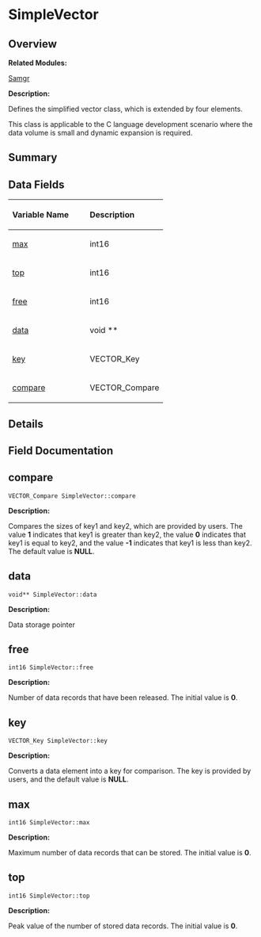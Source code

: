# SimpleVector<a name="EN-US_TOPIC_0000001054915095"></a>

## **Overview**<a name="section905664574191902"></a>

**Related Modules:**

[Samgr](samgr.md)

**Description:**

Defines the simplified vector class, which is extended by four elements. 

This class is applicable to the C language development scenario where the data volume is small and dynamic expansion is required. 

## **Summary**<a name="section170792302191902"></a>

## Data Fields<a name="pub-attribs"></a>

<a name="table2013518143191902"></a>
<table><thead align="left"><tr id="row892301954191902"><th class="cellrowborder" valign="top" width="50%" id="mcps1.1.3.1.1"><p id="p1637365117191902"><a name="p1637365117191902"></a><a name="p1637365117191902"></a>Variable Name</p>
</th>
<th class="cellrowborder" valign="top" width="50%" id="mcps1.1.3.1.2"><p id="p2106505235191902"><a name="p2106505235191902"></a><a name="p2106505235191902"></a>Description</p>
</th>
</tr>
</thead>
<tbody><tr id="row1027384244191902"><td class="cellrowborder" valign="top" width="50%" headers="mcps1.1.3.1.1 "><p id="p43536580191902"><a name="p43536580191902"></a><a name="p43536580191902"></a><a href="simplevector.md#a68140ca4cc59df48c63963f1eda3f35c">max</a></p>
</td>
<td class="cellrowborder" valign="top" width="50%" headers="mcps1.1.3.1.2 "><p id="p388909585191902"><a name="p388909585191902"></a><a name="p388909585191902"></a>int16 </p>
</td>
</tr>
<tr id="row104796443191902"><td class="cellrowborder" valign="top" width="50%" headers="mcps1.1.3.1.1 "><p id="p896549823191902"><a name="p896549823191902"></a><a name="p896549823191902"></a><a href="simplevector.md#ac699cefa0c1003b8babbe2c0ea3134db">top</a></p>
</td>
<td class="cellrowborder" valign="top" width="50%" headers="mcps1.1.3.1.2 "><p id="p1673451602191902"><a name="p1673451602191902"></a><a name="p1673451602191902"></a>int16 </p>
</td>
</tr>
<tr id="row1452363460191902"><td class="cellrowborder" valign="top" width="50%" headers="mcps1.1.3.1.1 "><p id="p927883846191902"><a name="p927883846191902"></a><a name="p927883846191902"></a><a href="simplevector.md#a1ff1e71311df432f11fd2613cdbc1b16">free</a></p>
</td>
<td class="cellrowborder" valign="top" width="50%" headers="mcps1.1.3.1.2 "><p id="p769088377191902"><a name="p769088377191902"></a><a name="p769088377191902"></a>int16 </p>
</td>
</tr>
<tr id="row755767846191902"><td class="cellrowborder" valign="top" width="50%" headers="mcps1.1.3.1.1 "><p id="p688517779191902"><a name="p688517779191902"></a><a name="p688517779191902"></a><a href="simplevector.md#a4674672209ae411544383a5399aee85b">data</a></p>
</td>
<td class="cellrowborder" valign="top" width="50%" headers="mcps1.1.3.1.2 "><p id="p1479598675191902"><a name="p1479598675191902"></a><a name="p1479598675191902"></a>void ** </p>
</td>
</tr>
<tr id="row302785264191902"><td class="cellrowborder" valign="top" width="50%" headers="mcps1.1.3.1.1 "><p id="p726606967191902"><a name="p726606967191902"></a><a name="p726606967191902"></a><a href="simplevector.md#a3e5edc51c8c7ef2536da2853986981ff">key</a></p>
</td>
<td class="cellrowborder" valign="top" width="50%" headers="mcps1.1.3.1.2 "><p id="p251220075191902"><a name="p251220075191902"></a><a name="p251220075191902"></a>VECTOR_Key </p>
</td>
</tr>
<tr id="row950368254191902"><td class="cellrowborder" valign="top" width="50%" headers="mcps1.1.3.1.1 "><p id="p493190593191902"><a name="p493190593191902"></a><a name="p493190593191902"></a><a href="simplevector.md#a7661926c6a5d659ec2bff6533a7389fa">compare</a></p>
</td>
<td class="cellrowborder" valign="top" width="50%" headers="mcps1.1.3.1.2 "><p id="p1733481715191902"><a name="p1733481715191902"></a><a name="p1733481715191902"></a>VECTOR_Compare </p>
</td>
</tr>
</tbody>
</table>

## **Details**<a name="section950804675191902"></a>

## **Field Documentation**<a name="section471823310191902"></a>

## compare<a name="a7661926c6a5d659ec2bff6533a7389fa"></a>

```
VECTOR_Compare SimpleVector::compare
```

 **Description:**

Compares the sizes of key1 and key2, which are provided by users. The value  **1**  indicates that key1 is greater than key2, the value  **0**  indicates that key1 is equal to key2, and the value  **-1**  indicates that key1 is less than key2. The default value is  **NULL**. 

## data<a name="a4674672209ae411544383a5399aee85b"></a>

```
void** SimpleVector::data
```

 **Description:**

Data storage pointer 

## free<a name="a1ff1e71311df432f11fd2613cdbc1b16"></a>

```
int16 SimpleVector::free
```

 **Description:**

Number of data records that have been released. The initial value is  **0**. 

## key<a name="a3e5edc51c8c7ef2536da2853986981ff"></a>

```
VECTOR_Key SimpleVector::key
```

 **Description:**

Converts a data element into a key for comparison. The key is provided by users, and the default value is  **NULL**. 

## max<a name="a68140ca4cc59df48c63963f1eda3f35c"></a>

```
int16 SimpleVector::max
```

 **Description:**

Maximum number of data records that can be stored. The initial value is  **0**. 

## top<a name="ac699cefa0c1003b8babbe2c0ea3134db"></a>

```
int16 SimpleVector::top
```

 **Description:**

Peak value of the number of stored data records. The initial value is  **0**. 


